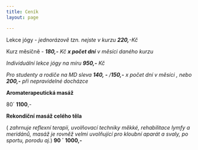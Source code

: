```yaml
---
title: Ceník
layout: page

---
```

Lekce jógy - _jednorázově tzn. nejste v kurzu **220,**-Kč_

Kurz měsíčně - **_180,-_** _Kč **x počet dní** v měsíci daného kurzu_

_Individuální lekce jógy na míru **950,-** Kč_

_Pro studenty a rodiče na MD sleva **140, -** /**150,-** x počet dní v měsíci , nebo **200,-** při nepravidelné docházce_

**Aromaterapeutická masáž**

80´ **1100**,-

**Rekondiční masáž celého těla**

( _zahrnuje reflexní terapii, uvolňovací techniky měkké, rehabilitace lymfy a meridánů, masáž je rovněž velmi uvolňující pro kloubní aparát a svaly, po sportu, porodu aj._) **90 ´ 1000,-**